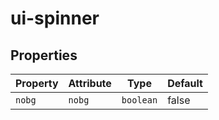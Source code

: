 # ui-spinner

## Properties

| Property | Attribute | Type      | Default |
|----------|-----------|-----------|---------|
| `nobg`   | `nobg`    | `boolean` | false   |
